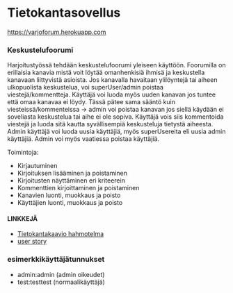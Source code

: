 # Tietokantasovellus

<https://varjoforum.herokuapp.com>

### Keskustelufoorumi


Harjoitustyössä tehdään keskustelufoorumi yleiseen käyttöön. Foorumilla on erillaisia kanavia mistä voit löytää omanhenkisiä ihmisä ja keskustella kanavaan liittyvistä asioista. Jos kanavalla havaitaan ylilöyntejä tai aiheen ulkopuolista keskustelua, voi superUser/admin poistaa viestejä/kommentteja. Käyttäjä voi luoda myös uuden kanavan jos tuntee että omaa kanavaa ei löydy. Tässä pätee sama sääntö kuin viesteissä/kommenteissa -> admin voi poistaa kanavan jos siellä käydään ei soveliasta keskustelua tai aihe ei ole sopiva. Käyttäjä vois siis kommentoida viestejä ja luoda sitä kautta syvällisempiä keskusteluja tietystä aiheesta. Admin käyttäjä voi luoda uusia käyttäjiä, myös superUsereita eli uusia admin käyttäjiä. Admin voi myös vaatiessa poistaa käyttäjiä.



Toimintoja:

* Kirjautuminen
* Kirjoituksen lisääminen ja poistaminen
* Kirjoitusten näyttäminen eri kriteerein
* Kommenttien kirjoittaminen ja poistaminen
* Kanavien luonti, muokkaus ja poisto
* Käyttäjien luonti, muokkaus ja poisto

#### LINKKEJÄ

* [Tietokantakaavio hahmotelma](https://github.com/Hiipivahalko/Tietokantasovellus/blob/master/documentation/otm-Tietokanta_hahmotelma_1.jpg)
* [user story](https://github.com/Hiipivahalko/Tietokantasovellus/blob/master/documentation/userStory.txt)


### esimerkkikäyttäjätunnukset

* admin:admin (admin oikeudet)
* test:testtest (normaalikäyttäjä)
